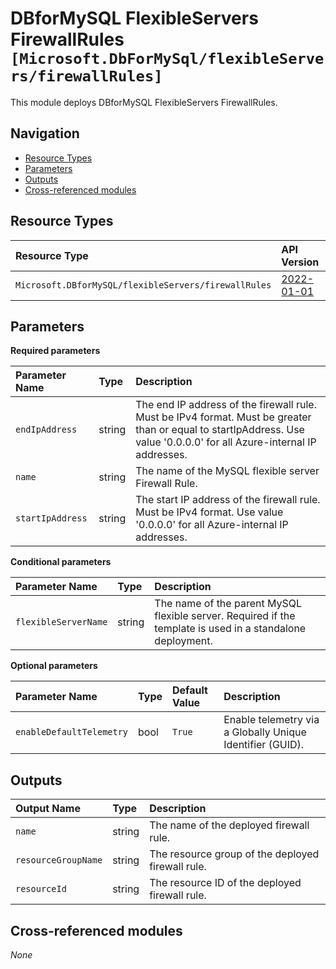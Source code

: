 # DBforMySQL FlexibleServers FirewallRules `[Microsoft.DbForMySql/flexibleServers/firewallRules]`

This module deploys DBforMySQL FlexibleServers FirewallRules.

## Navigation

- [Resource Types](#Resource-Types)
- [Parameters](#Parameters)
- [Outputs](#Outputs)
- [Cross-referenced modules](#Cross-referenced-modules)

## Resource Types

| Resource Type | API Version |
| :-- | :-- |
| `Microsoft.DBforMySQL/flexibleServers/firewallRules` | [2022-01-01](https://learn.microsoft.com/en-us/azure/templates/Microsoft.DBforMySQL/flexibleServers/firewallRules) |

## Parameters

**Required parameters**

| Parameter Name | Type | Description |
| :-- | :-- | :-- |
| `endIpAddress` | string | The end IP address of the firewall rule. Must be IPv4 format. Must be greater than or equal to startIpAddress. Use value '0.0.0.0' for all Azure-internal IP addresses. |
| `name` | string | The name of the MySQL flexible server Firewall Rule. |
| `startIpAddress` | string | The start IP address of the firewall rule. Must be IPv4 format. Use value '0.0.0.0' for all Azure-internal IP addresses. |

**Conditional parameters**

| Parameter Name | Type | Description |
| :-- | :-- | :-- |
| `flexibleServerName` | string | The name of the parent MySQL flexible server. Required if the template is used in a standalone deployment. |

**Optional parameters**

| Parameter Name | Type | Default Value | Description |
| :-- | :-- | :-- | :-- |
| `enableDefaultTelemetry` | bool | `True` | Enable telemetry via a Globally Unique Identifier (GUID). |


## Outputs

| Output Name | Type | Description |
| :-- | :-- | :-- |
| `name` | string | The name of the deployed firewall rule. |
| `resourceGroupName` | string | The resource group of the deployed firewall rule. |
| `resourceId` | string | The resource ID of the deployed firewall rule. |

## Cross-referenced modules

_None_
